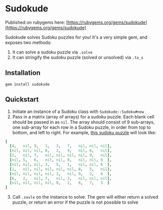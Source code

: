 Sudokude
========

Published on rubygems here: [https://rubygems.org/gems/sudokude](https://rubygems.org/gems/sudokude)

Sudokude solves Sudoku puzzles for you! It's a very simple gem, and exposes two methods:

1.  It can solve a sudoku puzzle via `.solve`
2.  It can stringify the sudoku puzzle (solved or unsolved) via `.to_s`

Installation
------------
`gem install sudokude`


Quickstart
----------

1.  Initiate an instance of a Sudoku class with `Sudokude::Sudoku#new`
2.  Pass in a matrix (array of arrays) for a sudoku puzzle. Each blank cell should be passed in as `nil`. The array should consist of 9 sub-arrays, one sub-array for each row in a Sudoku puzzle, in order from top to bottom, and left to right. For example, [this sudoku puzzle](http://i.imgur.com/j2nKyg5.png) will look like:

``` rb
[
  [4,   nil, 9,   1,   3,   7,   nil, nil, nil],
  [nil, nil, nil, 8,   2,   9,   nil, 6,   nil],
  [2,   nil, 7,   nil, nil, nil, nil, 9,   nil],
  [nil, 5,   6,   nil, nil, 8,   nil, nil, 9  ],
  [nil, nil, nil, 3,   5,   1,   nil, nil, 6  ],
  [1,   nil, nil, nil, nil, nil, 8,   5,   nil],
  [nil, nil, nil, nil, 1,   nil, 9,   2,   4  ],
  [6,   2,   nil, 7,   nil, 3,   nil, nil, nil],
  [nil, nil, nil, nil, 8,   2,   6,   7,   3  ]
]
```

3.  Call `.sovle` on the instance to solve. The gem will either return a solved puzzle, or return an error if the puzzle is not possible to solve
